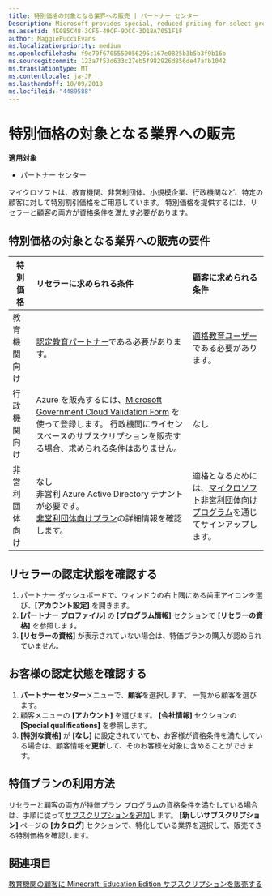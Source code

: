 ```yaml
---
title: 特別価格の対象となる業界への販売 | パートナー センター
Description: Microsoft provides special, reduced pricing for select groups of customers, including education customers, non-profit customers, and government users.
ms.assetid: 4E085C48-3CF5-49CF-9DCC-3D18A7051F1F
author: MaggiePucciEvans
ms.localizationpriority: medium
ms.openlocfilehash: f9e79f6705559056295c167e0825b3b5b3f9b16b
ms.sourcegitcommit: 123a7f53d633c27eb5f982926d856de47afb1042
ms.translationtype: MT
ms.contentlocale: ja-JP
ms.lasthandoff: 10/09/2018
ms.locfileid: "4489588"
---
```

# <a name="sell-to-specialized-industries"></a>特別価格の対象となる業界への販売

**適用対象**

-  パートナー センター

マイクロソフトは、教育機関、非営利団体、小規模企業、行政機関など、特定の顧客に対して特別割引価格をご用意しています。 特別価格を提供するには、リセラーと顧客の両方が資格条件を満たす必要があります。 

## <a name="requirements-to-sell-to-specialized-industries"></a>特別価格の対象となる業界への販売の要件

|**特別価格**   |**リセラーに求められる条件**   |**顧客に求められる条件**   |
|----------------------------|:---------------------------------|:------------------------------------------|
|教育機関向け   |[認定教育パートナー](https://www.mepn.com)である必要があります。   | [適格教育ユーザー](http://www.microsoftvolumelicensing.com/DocumentSearch.aspx?Mode=3&DocumentTypeId=7)である必要があります。   |
|行政機関向け   |Azure を販売するには、[Microsoft Government Cloud Validation Form](http://azuregov.microsoft.com/csp) を使って登録します。 行政機関にライセンスベースのサブスクリプションを販売する場合、求められる条件はありません。|   なし|
|非営利団体向け  |なし<br>非営利 Azure Active Directory テナントが必要です。<br>[非営利団体向けプラン](https://assetsprod.microsoft.com/mpn/en-us/nonprofit-skus-in-csp-faq.pdf)の詳細情報を確認します。   |適格となるためには、[マイクロソフト非営利団体向けプログラム](https://nonprofit.microsoft.com/#/register)を通じてサインアップします。   |


## <a name="check-your-reseller-qualifications"></a>リセラーの認定状態を確認する

1.  パートナー ダッシュボードで、ウィンドウの右上隅にある歯車アイコンを選び、**[アカウント設定]** を開きます。
2.  **[パートナー プロファイル]** の **[プログラム情報]** セクションで **[リセラーの資格]** を参照します。
3.  **[リセラーの資格]** が表示されていない場合は、特価プランの購入が認められていません。

## <a name="check-the-customer-qualifications"></a>お客様の認定状態を確認する

1.  **パートナー センター**メニューで、**顧客**を選択します。 一覧から顧客を選びます。
2.  顧客メニューの **[アカウント]** を選びます。 
          **[会社情報]** セクションの **[Special qualifications]** を参照します。
3.  **[特別な資格]** が **[なし]** に設定されていても、お客様が資格条件を満たしている場合は、顧客情報を**更新**して、そのお客様を対象に含めることができます。

## <a name="where-to-find-special-offers"></a>特価プランの利用方法

リセラーと顧客の両方が特価プラン プログラムの資格条件を満たしている場合は、手順に従って[サブスクリプションを追加](create-a-new-subscription.md)します。 **[新しいサブスクリプション]** ページの **[カタログ]** セクションで、特化している業界を選択して、販売できる特別価格を確認します。

## <a name="see-also"></a>関連項目

[教育機関の顧客に Minecraft: Education Edition サブスクリプションを販売する](minecraft-subscriptions.md)


 

 

 



